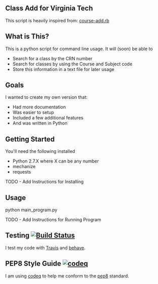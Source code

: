 ## Class Add for Virginia Tech

This script is heavily inspired from: [course-add.rb](https://github.com/mil/virginia-tech-hacks/blob/master/course-add.rb)

## What is This?

This is a python script for command line usage.  It will (soon) be able to

- Search for a class by the CRN number
- Search for classes by using the Course and Subject code
- Store this information in a text file for later usage

## Goals

I wanted to create my own version that:

- Had more documentation
- Was easier to setup
- Included a few additional features
- And was written in Python

## Getting Started

You'll need the following installed

- Python 2.7.X where X can be any number
- mechanize
- requests

TODO - Add Instructions for Installing

## Usage

python main_program.py

TODO - Add Instructions for Running Program

## Testing [![Build Status](https://travis-ci.org/jason-riddle/VT-Python-Class-Add.png)](https://travis-ci.org/jason-riddle/VT-Python-Class-Add)

I test my code with [Travis](https://travis-ci.org/) and [behave](http://pythonhosted.org/behave/).

## PEP8 Style Guide [![codeq](https://codeq.io/github/jason-riddle/VT-Python-Class-Add/badges/testing.png)](https://codeq.io/github/jason-riddle/VT-Python-Class-Add/branches/testing)

I am using [codeq](http://codeq.io/) to help me conform to the [pep8](http://www.python.org/dev/peps/pep-0008/) standard.
